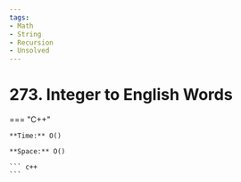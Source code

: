 ```yaml
---
tags:
- Math
- String
- Recursion
- Unsolved
---
```



# 273. Integer to English Words

=== "C++"

    **Time:** O()

    **Space:** O()

    ``` c++
    ```